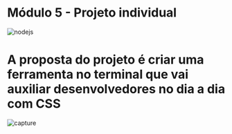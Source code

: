 # Módulo 5 - Projeto individual
![nodejs](https://user-images.githubusercontent.com/112557540/216981836-73a0fe6d-6904-4ddb-b2cd-d218d97a6b5a.jpg)

# A proposta do projeto é criar uma ferramenta no terminal que vai auxiliar desenvolvedores no dia a dia com CSS

![capture](https://user-images.githubusercontent.com/112557540/216981244-6252dd61-854d-4343-bc78-8f1146f23d21.png)



